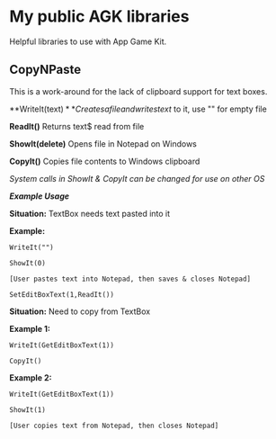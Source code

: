 # My public AGK libraries

Helpful libraries to use with App Game Kit.

## CopyNPaste
This is a work-around for the lack of clipboard support for text boxes.


**WriteIt(text$)** Creates a file and writes text$ to it, use "" for empty file

**ReadIt()** Returns text$ read from file

**ShowIt(delete)** Opens file in Notepad on Windows

**CopyIt()** Copies file contents to Windows clipboard


*System calls in ShowIt & CopyIt can be changed for use on other OS*


***Example Usage***

**Situation:**  TextBox needs text pasted into it

**Example:**

```Basic
WriteIt("")

ShowIt(0)

[User pastes text into Notepad, then saves & closes Notepad]

SetEditBoxText(1,ReadIt())
```  

**Situation:**  Need to copy from TextBox

**Example 1:**

```Basic
WriteIt(GetEditBoxText(1))

CopyIt()
```


**Example 2:**

```Basic
WriteIt(GetEditBoxText(1))

ShowIt(1)

[User copies text from Notepad, then closes Notepad]
```
